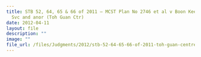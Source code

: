 ```yaml
---
title: STB 52, 64, 65 & 66 of 2011 – MCST Plan No 2746 et al v Boon Kee Battery
  Svc and anor (Toh Guan Ctr)
date: 2012-04-11
layout: file
description: ""
image: ""
file_url: /files/Judgments/2012/stb-52-64-65-66-of-2011-toh-guan-centre.pdf
---
```

